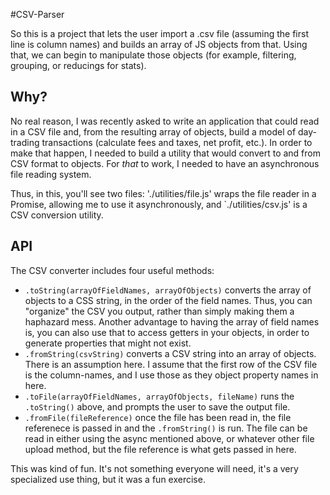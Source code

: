 #CSV-Parser

So this is a project that lets the user import a .csv file (assuming the first line is column names) and builds an array of JS objects from that. Using that, we can begin to manipulate those objects (for example, filtering, grouping, or reducings for stats).

## Why? 

No real reason, I was recently asked to write an application that could read in a CSV file and, from the resulting array of objects, build a model of day-trading transactions (calculate fees and taxes, net profit, etc.). In order to make that happen, I needed to build a utility that would convert to and from CSV format to objects. For *that* to work, I needed to have an asynchronous file reading system.

Thus, in this, you'll see two files: './utilities/file.js' wraps the file reader in a Promise, allowing me to use it asynchronously, and `./utilities/csv.js' is a CSV conversion utility. 

## API
The CSV converter includes four useful methods:

* `.toString(arrayOfFieldNames, arrayOfObjects)` converts the array of objects to a CSS string, in the order of the field names. Thus, you can "organize" the CSV you output, rather than simply making them a haphazard mess. Another advantage to having the array of field names is, you can also use that to access getters in your objects, in order to generate properties that might not exist.
* `.fromString(csvString)` converts a CSV string into an array of objects. There is an assumption here. I assume that the first row of the CSV file is the column-names, and I use those as they object property names in here.
* `.toFile(arrayOfFieldNames, arrayOfObjects, fileName)` runs the `.toString()` above, and prompts the user to save the output file.
* `.fromFile(fileReference)` once the file has been read in, the file referenece is passed in and the `.fromString()` is run. The file can be read in either using the async mentioned above, or whatever other file upload method, but the file reference is what gets passed in here.

This was kind of fun. It's not something everyone will need, it's a very specialized use thing, but it was a fun exercise.